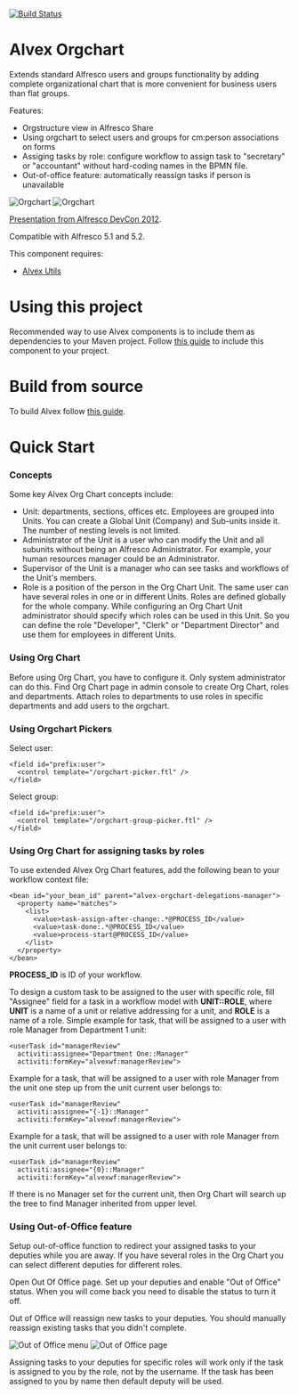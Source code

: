 [![Build Status](https://travis-ci.org/ITDSystems/alvex-orgchart.svg?branch=master)](https://travis-ci.org/ITDSystems/alvex-orgchart)

Alvex Orgchart
========================

Extends standard Alfresco users and groups functionality by adding complete organizational chart that is more convenient for business users than flat groups.

Features:
* Orgstructure view in Alfresco Share
* Using orgchart to select users and groups for cm:person associations on forms
* Assiging tasks by role: configure workflow to assign task to "secretary" or "accountant" without hard-coding names in the BPMN file.
* Out-of-office feature: automatically reassign tasks if person is unavailable

![Orgchart](http://alvexcore.com/images/docs/orgchart_1.png)
![Orgchart](http://alvexcore.com/images/docs/orgchart_2.png)

[Presentation from Alfresco DevCon 2012](http://www.slideshare.net/itdsystems/orgchart-for-alfresco-lightning-talk).

Compatible with Alfresco 5.1 and 5.2.

This component requires:
* [Alvex Utils](https://github.com/ITDSystems/alvex-utils)

# Using this project

Recommended way to use Alvex components is to include them as dependencies to your Maven project. Follow [this guide](https://github.com/ITDSystems/alvex#recommended-way-include-alvex-to-your-project-via-maven-configuration) to include this component to your project.

# Build from source

To build Alvex follow [this guide](https://github.com/ITDSystems/alvex#build-component-from-source).


# Quick Start

### Concepts

Some key Alvex Org Chart concepts include:

* Unit: departments, sections, offices etc. Employees are grouped into Units. You can create a Global Unit (Company) and Sub-units inside it. The number of nesting levels is not limited.
* Administrator of the Unit is a user who can modify the Unit and all subunits without being an Alfresco Administrator. For example, your human resources manager could be an Administrator.
* Supervisor of the Unit is a manager who can see tasks and workflows of the Unit's members.
* Role is a position of the person in the Org Chart Unit. The same user can have several roles in one or in different Units. Roles are defined globally for the whole company. While configuring an Org Chart Unit administrator should specify which roles can be used in this Unit. So you can define the role "Developer", "Clerk" or "Department Director" and use them for employees in different Units.

### Using Org Chart

Before using Org Chart, you have to configure it. Only system administrator can do this. Find Org Chart page in admin console to create Org Chart, roles and departments. Attach roles to departments to use roles in specific departments and add users to the orgchart. 

### Using Orgchart Pickers

Select user:
```
<field id="prefix:user">
  <control template="/orgchart-picker.ftl" />
</field>
```

Select group:
```
<field id="prefix:user">
  <control template="/orgchart-group-picker.ftl" />
</field>
```

### Using Org Chart for assigning tasks by roles

To use extended Alvex Org Chart features, add the following bean to your workflow context file:
```
<bean id="your_bean_id" parent="alvex-orgchart-delegations-manager">
  <property name="matches">
    <list>
      <value>task-assign-after-change:.*@PROCESS_ID</value>
      <value>task-done:.*@PROCESS_ID</value>
      <value>process-start@PROCESS_ID</value>
    </list>
  </property>
</bean>
```
**PROCESS_ID** is ID of your workflow.

To design a custom task to be assigned to the user with specific role, fill "Assignee" field for a task in a workflow model with **UNIT::ROLE**, where **UNIT** is a name of a unit or relative addressing for a unit, and **ROLE** is a name of a role.
Simple example for task, that will be assigned to a user with role Manager from Department 1 unit:
```
<userTask id="managerReview"
  activiti:assignee="Department One::Manager"
  activiti:formKey="alvexwf:managerReview">
```

Example for a task, that will be assigned to a user with role Manager from the unit one step up from the unit current user belongs to:
```
<userTask id="managerReview"
  activiti:assignee="{-1}::Manager"
  activiti:formKey="alvexwf:managerReview">
```

Example for a task, that will be assigned to a user with role Manager from the unit current user belongs to:
```
<userTask id="managerReview"
  activiti:assignee="{0}::Manager"
  activiti:formKey="alvexwf:managerReview">
```
  
If there is no Manager set for the current unit, then Org Chart will search up the tree to find Manager inherited from upper level.

### Using Out-of-Office feature

Setup out-of-office function to redirect your assigned tasks to your deputies while you are away. If you have several roles in the Org Chart you can select different deputies for different roles.

Open Out Of Office page. Set up your deputies and enable "Out of Office" status. When you will come back you need to disable the status to turn it off.

Out of Office will reassign new tasks to your deputies. You should manually reassign existing tasks that you didn't complete.

![Out of Office menu](http://alvexcore.com/images/docs/orgchart_3.png)
![Out of Office page](http://alvexcore.com/images/docs/orgchart_4.png)

Assigning tasks to your deputies for specific roles will work only if the task is assigned to you by the role, not by the username. If the task has been assigned to you by name then default deputy will be used.
